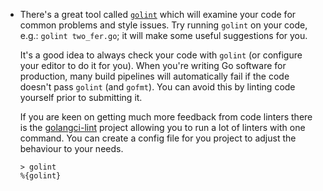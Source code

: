 - There's a great tool called [`golint`](https://github.com/golang/lint) which will examine your code for common problems and style issues. Try running `golint` on your code, e.g.: `golint two_fer.go`; it will make some useful suggestions for you.

    It's a good idea to always check your code with `golint` (or configure your editor to do it for you). When you're writing Go software for production, many build pipelines will automatically fail if the code doesn't pass `golint` (and `gofmt`). You can avoid this by linting code yourself prior to submitting it.
    
    If you are keen on getting much more feedback from code linters there is the [golangci-lint](https://github.com/golangci/golangci-lint) 
    project allowing you to run a lot of linters with one command. You can create a config file for you project to adjust the behaviour to your needs.

    ```
    > golint
    %{golint}
    ```
